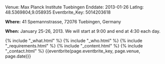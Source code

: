 Venue: Max Planck Institute Tuebingen
Enddate: 2013-01-26
Latlng: 48.5369804,9.058935
Eventbrite_Key: 5014203618

<p><strong>Where:</strong> 41 Spemannstrasse, 72076 Tuebingen, Germany</p>
<p><strong>When:</strong> January 25-26, 2013. We will start at 9:00 and end at 4:30 each day.</p>
{% include "_what.html" %}
{% include "_who.html" %}
{% include "_requirements.html" %}
{% include "_content.html" %}
{% include "_contact.html" %}
{{eventbrite(page.eventbrite_key, page.venue, page.date)}}
